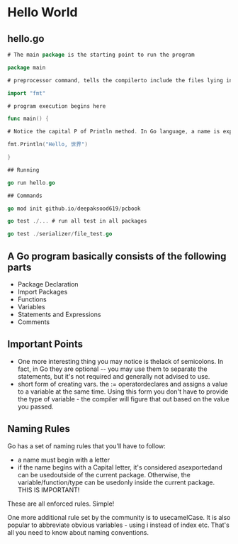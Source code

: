 # Hello World

## hello.go

```go
# The main package is the starting point to run the program

package main

# preprocessor command, tells the compilerto include the files lying in the package fmt

import "fmt"

# program execution begins here

func main() {

# Notice the capital P of Println method. In Go language, a name is exported if it starts with capital letter. Exported means the function or variable/constant is accessible to the importer of the respective package

fmt.Println("Hello, 世界")

}

## Running

go run hello.go

## Commands

go mod init github.io/deepaksood619/pcbook

go test ./... # run all test in all packages

go test ./serializer/file_test.go
```

## A Go program basically consists of the following parts

- Package Declaration
- Import Packages
- Functions
- Variables
- Statements and Expressions
- Comments

## Important Points

- One more interesting thing you may notice is thelack of semicolons. In fact, in Go they are optional -- you may use them to separate the statements, but it's not required and generally not advised to use.
- short form of creating vars. the := operatordeclares and assigns a value to a variable at the same time. Using this form you don't have to provide the type of variable - the compiler will figure that out based on the value you passed.

## Naming Rules

Go has a set of naming rules that you'll have to follow:

- a name must begin with a letter
- if the name begins with a Capital letter, it's considered asexportedand can be usedoutside of the current package. Otherwise, the variable/function/type can be usedonly inside the current package. THIS IS IMPORTANT!

These are all enforced rules. Simple!

One more additional rule set by the community is to usecamelCase. It is also popular to abbreviate obvious variables - using i instead of index etc. That's all you need to know about naming conventions.
